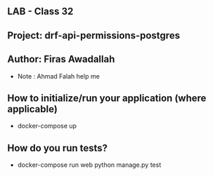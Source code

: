 ## LAB - Class 32
## Project: drf-api-permissions-postgres
## Author: Firas Awadallah
* Note : Ahmad Falah help me 
## How to initialize/run your application (where applicable)
* docker-compose up
## How do you run tests?
* docker-compose run web python manage.py test
